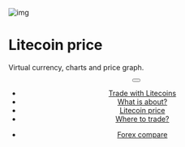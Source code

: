 <div class="jumbotron" markdown="1">

![img]({{img-url}}litecoin.png)

# Litecoin price

Virtual currency, charts and price graph.


</div>
<header class="navbar navbar-static-top navbar-inverse navbar-sticky" id="top" role="banner">
  <div class="container">
    <div class="navbar-header">
      <button class="navbar-toggle collapsed" type="button" data-toggle="collapse" data-target=".navbar-collapse">
        <span class="icon-bar"></span>
        <span class="icon-bar"></span>
        <span class="icon-bar"></span>
      </button>
    </div>
    <nav class="navbar-collapse collapse" role="navigation" style="height: 1px;" id="scrollpsy">
      <ul class="nav navbar-nav">
        <li class="active">
          <a href="#top">Trade with Litecoins</a>
        </li>
        <li>
          <a href="#section-1">What is about?</a>
        </li>
        <li>
          <a href="#section-2">Litecoin price</a>
        </li>
        <li>
          <a href="#section-3">Where to trade?</a>
        </li>
      </ul>
      <ul class="nav navbar-nav navbar-right">
        <li>
          <a href="{{url}}">Forex <i class="fa fa-bar-chart-o"></i> compare</a>
        </li>
      </ul>
    </nav>
  </div>
</header>